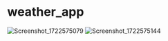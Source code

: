 # weather_app
![Screenshot_1722575079](https://github.com/user-attachments/assets/5234d5cf-34cc-4438-8891-2cb41a62a307)
![Screenshot_1722575144](https://github.com/user-attachments/assets/0331d6c6-4048-4879-98d3-440e54b572a6)
